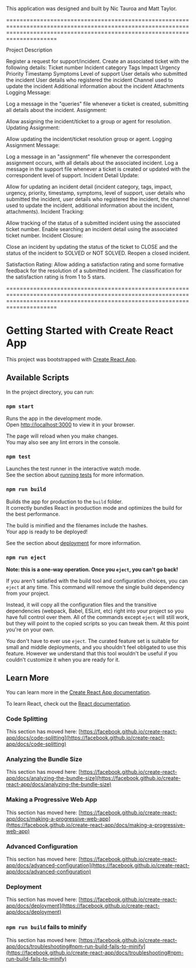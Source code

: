 This application was designed and built by Nic Tauroa and Matt Taylor. 

=================================================================================================================================================================================


Project Description

Register a request for support/incident.
Create an associated ticket with the following details:
Ticket number
Incident category
Tags
Impact
Urgency
Priority
Timestamp
Symptoms
Level of support
User details who submitted the incident
User details who registered the incident
Channel used to update the incident
Additional information about the incident
Attachments
Logging Message:

Log a message in the "queries" file whenever a ticket is created, submitting all details about the incident.
Assignment:

Allow assigning the incident/ticket to a group or agent for resolution.
Updating Assignment:

Allow updating the incident/ticket resolution group or agent.
Logging Assignment Message:

Log a message in an "assignment" file whenever the correspondent assignment occurs, with all details about the associated incident.
Log a message in the support file whenever a ticket is created or updated with the correspondent level of support.
Incident Detail Update:

Allow for updating an incident detail (incident category, tags, impact, urgency, priority, timestamp, symptoms, level of support, user details who submitted the incident, user details who registered the incident, the channel used to update the incident, additional information about the incident, attachments).
Incident Tracking:

Allow tracking of the status of a submitted incident using the associated ticket number.
Enable searching an incident detail using the associated ticket number.
Incident Closure:

Close an incident by updating the status of the ticket to CLOSE and the status of the incident to SOLVED or NOT SOLVED.
Reopen a closed incident.

Satisfaction Rating:
Allow adding a satisfaction rating and some formative feedback for the resolution of a submitted incident.
The classification for the satisfaction rating is from 1 to 5 stars.

=================================================================================================================================================================================


# Getting Started with Create React App

This project was bootstrapped with [Create React App](https://github.com/facebook/create-react-app).

## Available Scripts

In the project directory, you can run:

### `npm start`

Runs the app in the development mode.\
Open [http://localhost:3000](http://localhost:3000) to view it in your browser.

The page will reload when you make changes.\
You may also see any lint errors in the console.

### `npm test`

Launches the test runner in the interactive watch mode.\
See the section about [running tests](https://facebook.github.io/create-react-app/docs/running-tests) for more information.

### `npm run build`

Builds the app for production to the `build` folder.\
It correctly bundles React in production mode and optimizes the build for the best performance.

The build is minified and the filenames include the hashes.\
Your app is ready to be deployed!

See the section about [deployment](https://facebook.github.io/create-react-app/docs/deployment) for more information.

### `npm run eject`

**Note: this is a one-way operation. Once you `eject`, you can't go back!**

If you aren't satisfied with the build tool and configuration choices, you can `eject` at any time. This command will remove the single build dependency from your project.

Instead, it will copy all the configuration files and the transitive dependencies (webpack, Babel, ESLint, etc) right into your project so you have full control over them. All of the commands except `eject` will still work, but they will point to the copied scripts so you can tweak them. At this point you're on your own.

You don't have to ever use `eject`. The curated feature set is suitable for small and middle deployments, and you shouldn't feel obligated to use this feature. However we understand that this tool wouldn't be useful if you couldn't customize it when you are ready for it.

## Learn More

You can learn more in the [Create React App documentation](https://facebook.github.io/create-react-app/docs/getting-started).

To learn React, check out the [React documentation](https://reactjs.org/).

### Code Splitting

This section has moved here: [https://facebook.github.io/create-react-app/docs/code-splitting](https://facebook.github.io/create-react-app/docs/code-splitting)

### Analyzing the Bundle Size

This section has moved here: [https://facebook.github.io/create-react-app/docs/analyzing-the-bundle-size](https://facebook.github.io/create-react-app/docs/analyzing-the-bundle-size)

### Making a Progressive Web App

This section has moved here: [https://facebook.github.io/create-react-app/docs/making-a-progressive-web-app](https://facebook.github.io/create-react-app/docs/making-a-progressive-web-app)

### Advanced Configuration

This section has moved here: [https://facebook.github.io/create-react-app/docs/advanced-configuration](https://facebook.github.io/create-react-app/docs/advanced-configuration)

### Deployment

This section has moved here: [https://facebook.github.io/create-react-app/docs/deployment](https://facebook.github.io/create-react-app/docs/deployment)

### `npm run build` fails to minify

This section has moved here: [https://facebook.github.io/create-react-app/docs/troubleshooting#npm-run-build-fails-to-minify](https://facebook.github.io/create-react-app/docs/troubleshooting#npm-run-build-fails-to-minify)
